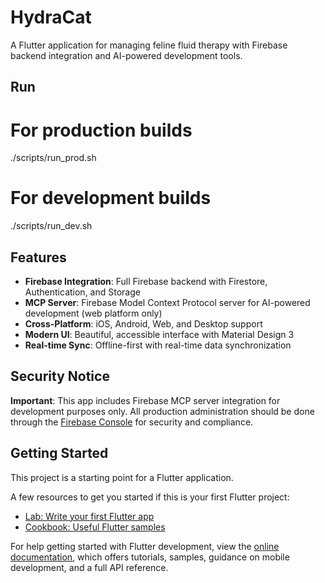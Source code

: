 # HydraCat

A Flutter application for managing feline fluid therapy with Firebase backend integration and AI-powered development tools.

## Run

# For production builds

./scripts/run_prod.sh

# For development builds  

./scripts/run_dev.sh


## Features

- **Firebase Integration**: Full Firebase backend with Firestore, Authentication, and Storage
- **MCP Server**: Firebase Model Context Protocol server for AI-powered development (web platform only)
- **Cross-Platform**: iOS, Android, Web, and Desktop support
- **Modern UI**: Beautiful, accessible interface with Material Design 3
- **Real-time Sync**: Offline-first with real-time data synchronization

## Security Notice

**Important**: This app includes Firebase MCP server integration for development purposes only. All production administration should be done through the [Firebase Console](https://console.firebase.google.com/) for security and compliance.

## Getting Started

This project is a starting point for a Flutter application.

A few resources to get you started if this is your first Flutter project:

- [Lab: Write your first Flutter app](https://docs.flutter.dev/get-started/codelab)
- [Cookbook: Useful Flutter samples](https://docs.flutter.dev/cookbook)

For help getting started with Flutter development, view the
[online documentation](https://docs.flutter.dev/), which offers tutorials,
samples, guidance on mobile development, and a full API reference.
